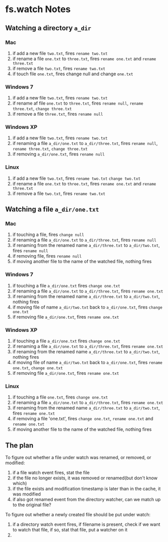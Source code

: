 fs.watch Notes
==============

## Watching a directory `a_dir`

### Mac

1. if add a new file `two.txt`, fires `rename two.txt`
2. if rename a file `one.txt` to `three.txt`, fires `rename one.txt` and `rename three.txt`
3. if remove a file `two.txt`, fires `rename two.txt`
4. if touch file `one.txt`, fires change null and change `one.txt` 

### Windows 7

1. if add a new file `two.txt`, fires `rename two.txt`
2. if rename af file `one.txt` to `three.txt`, fires `rename null`, `rename three.txt`, `change three.txt`
3. if remove a file `three.txt`, fires `rename null`

### Windows XP

1. if add a new file `two.txt`, fires `rename two.txt`
2. if renaming a file `a_dir/one.txt` to `a_dir/three.txt`, fires `rename null`, `rename three.txt`, `change three.txt`
4. if removing `a_dir/one.txt`, fires `rename null`

### Linux

1. if add a new file `two.txt`, fires `rename two.txt` `change two.txt`
2. if rename a file `one.txt` to `three.txt`, fires `rename one.txt` and `rename three.txt`
3. if remove a file `two.txt`, fires `rename two.txt`

## Watching a file `a_dir/one.txt`

### Mac

1. if touching a file, fires `change null`
2. if renaming a file `a_dir/one.txt` to `a_dir/three.txt`, fires `rename null`
3. if renaming from the renamed name `a_dir/three.txt` to `a_dir/two.txt`, fires `rename null`
4. if removing file, fires `rename null`
5. if moving another file to the name of the watched file, nothing fires

### Windows 7

1. if touching a file `a_dir/one.txt` fires `change one.txt`
2. if renaming a file `a_dir/one.txt` to `a_dir/three.txt`, fires `rename one.txt`
3. if renaming from the renamed name `a_dir/three.txt` to `a_dir/two.txt`, nothing fires
4. if moving file of name `a_dir/two.txt` back to `a_dir/one.txt`, fires `change one.txt`
5. if removing file `a_dir/one.txt`, fires `rename one.txt`

### Windows XP

1. if touching a file `a_dir/one.txt` fires `change one.txt`
2. if renaming a file `a_dir/one.txt` to `a_dir/three.txt`, fires `rename one.txt`
3. if renaming from the renamed name `a_dir/three.txt` to `a_dir/two.txt`, nothing fires
4. if moving file of name `a_dir/two.txt` back to `a_dir/one.txt`, fires `rename one.txt`, `change one.txt`
5. if removing file `a_dir/one.txt`, fires `rename one.txt`

### Linux

1. if touching a file `one.txt`, fires `change one.txt`
2. if renaming a file `a_dir/one.txt` to `a_dir/three.txt`, fires `rename one.txt`
3. if renaming from the renamed name `a_dir/three.txt` to `a_dir/two.txt`, fires `rename one.txt`
4. if removing a file 'one.txt', fires `change one.txt`, `rename one.txt` and `rename one.txt`
5. if moving another file to the name of the watched file, nothing fires

## The plan

To figure out whether a file under watch was renamed, or removed, or modified:

1. if a file watch event fires, stat the file
  1. if the file no longer exists, it was removed or renamed(but don't know which)
  2. if the file exists and modification timestamp is later than in the cache, it was modified
  3. if also got renamed event from the directory watcher, can we match up to the original file?

To figure out whether a newly created file should be put under watch:

1. if a directory watch event fires, if filename is present, check if we want to watch that file, if so, stat that file, put a watcher on it
2. 

